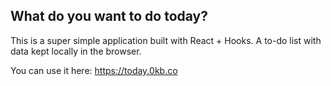 
## What do you want to do today?

This is a super simple application built with React + Hooks. A to-do list with data kept locally in the browser.

You can use it here: https://today.0kb.co